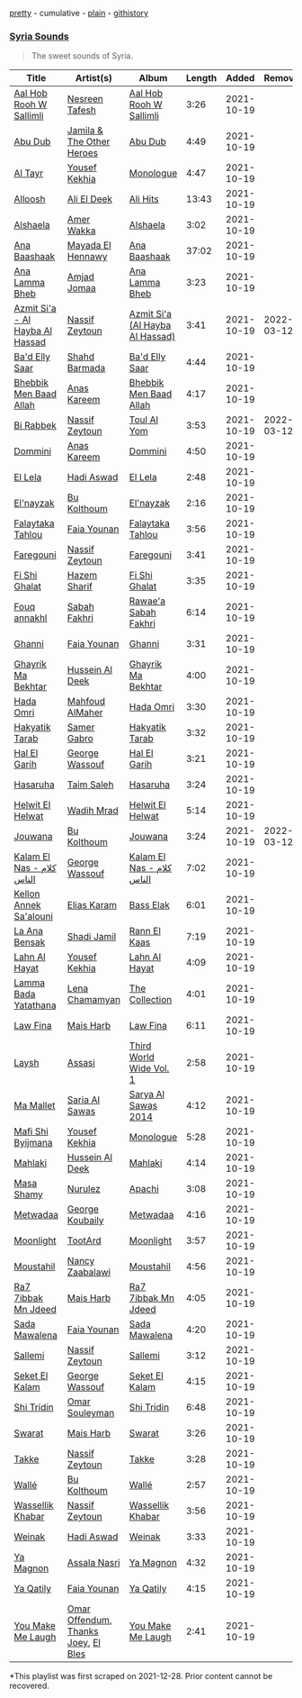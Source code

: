 [pretty](/playlists/pretty/37i9dQZF1DWUyqO4fBh3ob.md) - cumulative - [plain](/playlists/plain/37i9dQZF1DWUyqO4fBh3ob) - [githistory](https://github.githistory.xyz/mackorone/spotify-playlist-archive/blob/main/playlists/plain/37i9dQZF1DWUyqO4fBh3ob)

### [Syria Sounds](https://open.spotify.com/playlist/1T0FUNSxflc8VN7roYu6Gu)

> The sweet sounds of Syria.

| Title | Artist(s) | Album | Length | Added | Removed |
|---|---|---|---|---|---|
| [Aal Hob Rooh W Sallimli](https://open.spotify.com/track/1BK9u4OhQv18WPfvGuzTym) | [Nesreen Tafesh](https://open.spotify.com/artist/4e4G7w1BJQ3qpfpsKf6wg2) | [Aal Hob Rooh W Sallimli](https://open.spotify.com/album/78KVbthYIQhnsTksWTaHQ2) | 3:26 | 2021-10-19 |  |
| [Abu Dub](https://open.spotify.com/track/4PYYYrvbQZFd0aK8yKeYby) | [Jamila & The Other Heroes](https://open.spotify.com/artist/4SXSjuoWAU7XTyXF9JZcHe) | [Abu Dub](https://open.spotify.com/album/6VcIiBjQaMqCJxNx9Nqq1N) | 4:49 | 2021-10-19 |  |
| [Al Tayr](https://open.spotify.com/track/3KtalxQzxUlkRVeBWsjEii) | [Yousef Kekhia](https://open.spotify.com/artist/7EhcVdfydM4Hdfv5usdCRw) | [Monologue](https://open.spotify.com/album/1tZH9Nv3aLL1AxJTQNwDHr) | 4:47 | 2021-10-19 |  |
| [Alloosh](https://open.spotify.com/track/5xv6FRGgAvTMDNciqXkV5H) | [Ali El Deek](https://open.spotify.com/artist/33qFtGCQ4HLTagGMaAOn5N) | [Ali Hits](https://open.spotify.com/album/50NsorNvEUNpA8vsrncpOI) | 13:43 | 2021-10-19 |  |
| [Alshaela](https://open.spotify.com/track/6tazOzAb4Z0ocUhOhNrNIy) | [Amer Wakka](https://open.spotify.com/artist/3RTvvsSrGsLIpShyrjGrZb) | [Alshaela](https://open.spotify.com/album/7kP3ciU1cgbPbIup4KIqk0) | 3:02 | 2021-10-19 |  |
| [Ana Baashaak](https://open.spotify.com/track/4meyL6OvN5WhJ9JNEsZSeN) | [Mayada El Hennawy](https://open.spotify.com/artist/4KEnL3MuGqQHnaIKdZ1pYz) | [Ana Baashaak](https://open.spotify.com/album/3TBiRcV5BVsFTaqot77WpG) | 37:02 | 2021-10-19 |  |
| [Ana Lamma Bheb](https://open.spotify.com/track/6a4SIj2iNe0mJWyxVrdpCZ) | [Amjad Jomaa](https://open.spotify.com/artist/0R7TVEhwF9mlX4rHlVaTzU) | [Ana Lamma Bheb](https://open.spotify.com/album/3e5Cj4cSq7KHsWbNzO9OcL) | 3:23 | 2021-10-19 |  |
| [Azmit Si'a \- Al Hayba Al Hassad](https://open.spotify.com/track/4UmFBsrFvdjsc3Z3SoljRz) | [Nassif Zeytoun](https://open.spotify.com/artist/2ieBl5s08uHBwM8sUPvg65) | [Azmit Si'a \(Al Hayba Al Hassad\)](https://open.spotify.com/album/6JfHJELRDNv27HDNrsH17j) | 3:41 | 2021-10-19 | 2022-03-12 |
| [Ba'd Elly Saar](https://open.spotify.com/track/2pzOyjen1j1KRzhbeSljyK) | [Shahd Barmada](https://open.spotify.com/artist/6wwlkaIcFu0b2L2w6xtVRr) | [Ba'd Elly Saar](https://open.spotify.com/album/3smQLsJJVePTMMMcWrMFMG) | 4:44 | 2021-10-19 |  |
| [Bhebbik Men Baad Allah](https://open.spotify.com/track/4Sqi8djOYFInf9UHpacniN) | [Anas Kareem](https://open.spotify.com/artist/03IOvKWtAnWAOVf5864dUS) | [Bhebbik Men Baad Allah](https://open.spotify.com/album/04si7VoDyePF14eWHbhG9k) | 4:17 | 2021-10-19 |  |
| [Bi Rabbek](https://open.spotify.com/track/2Dz7tYyOAhkS0LQfPfNWqx) | [Nassif Zeytoun](https://open.spotify.com/artist/2ieBl5s08uHBwM8sUPvg65) | [Toul Al Yom](https://open.spotify.com/album/0upYlirnsgOyUQo7m8SZmJ) | 3:53 | 2021-10-19 | 2022-03-12 |
| [Dommini](https://open.spotify.com/track/3yYxfPZFP3JdIChDo0BQS3) | [Anas Kareem](https://open.spotify.com/artist/03IOvKWtAnWAOVf5864dUS) | [Dommini](https://open.spotify.com/album/7f79BxczEBnQfBLhtOY942) | 4:50 | 2021-10-19 |  |
| [El Lela](https://open.spotify.com/track/36o95euYquH3SuXKg6eEXa) | [Hadi Aswad](https://open.spotify.com/artist/7cyJ9VJt6xQRFVJmhvbz6Q) | [El Lela](https://open.spotify.com/album/4fELywmlCmu4dRlTFrt2MT) | 2:48 | 2021-10-19 |  |
| [El'nayzak](https://open.spotify.com/track/3vzZaVTN9XJpp1XKVDBGpg) | [Bu Kolthoum](https://open.spotify.com/artist/58UPSgCUefEHXrtQkPd64B) | [El'nayzak](https://open.spotify.com/album/6fvtnyGSzS7gcAiPB4WDo9) | 2:16 | 2021-10-19 |  |
| [Falaytaka Tahlou](https://open.spotify.com/track/2QC2N9Y3qfyeqFqyizohk6) | [Faia Younan](https://open.spotify.com/artist/2myLHkpmmKy57Jx5CN52pi) | [Falaytaka Tahlou](https://open.spotify.com/album/4fRMjvfPoNSVNkJT0E4GFm) | 3:56 | 2021-10-19 |  |
| [Faregouni](https://open.spotify.com/track/0q6eOkGHmEyqmzxafulW3X) | [Nassif Zeytoun](https://open.spotify.com/artist/2ieBl5s08uHBwM8sUPvg65) | [Faregouni](https://open.spotify.com/album/2umEHzNN1f2QHe4lGJAsjm) | 3:41 | 2021-10-19 |  |
| [Fi Shi Ghalat](https://open.spotify.com/track/5wjkLHD9HsO9HT8HNy3Pcg) | [Hazem Sharif](https://open.spotify.com/artist/7rooLEqVQSdhPAG6QDbg2S) | [Fi Shi Ghalat](https://open.spotify.com/album/1XStG3Zk6uhhqBJ4SduBeE) | 3:35 | 2021-10-19 |  |
| [Fouq annakhl](https://open.spotify.com/track/5TLnM9z7xmVMf8ZTrZmz6n) | [Sabah Fakhri](https://open.spotify.com/artist/2rm6vleqjlsZRsxQm3umpg) | [Rawae'a Sabah Fakhri](https://open.spotify.com/album/4ApaCr7XP2xblaNjyh34Tg) | 6:14 | 2021-10-19 |  |
| [Ghanni](https://open.spotify.com/track/2GgGGHgNNIIbCOFHxwPjDs) | [Faia Younan](https://open.spotify.com/artist/2myLHkpmmKy57Jx5CN52pi) | [Ghanni](https://open.spotify.com/album/2cqyFEoZX7M6TDtRFlfMSF) | 3:31 | 2021-10-19 |  |
| [Ghayrik Ma Bekhtar](https://open.spotify.com/track/4pRWh4mIWMrbWxaj69ZGrg) | [Hussein Al Deek](https://open.spotify.com/artist/1QxkWzg3QsYJv6xMXSuVMs) | [Ghayrik Ma Bekhtar](https://open.spotify.com/album/1B2zhLpuoIRshm639SeXVe) | 4:00 | 2021-10-19 |  |
| [Hada Omri](https://open.spotify.com/track/39IQHrieaatLwKvZ6iq2aA) | [Mahfoud AlMaher](https://open.spotify.com/artist/4VYdwh1l1CyIp0T4LhOHNI) | [Hada Omri](https://open.spotify.com/album/73W27KjR3AcoPivsmoPGY7) | 3:30 | 2021-10-19 |  |
| [Hakyatik Tarab](https://open.spotify.com/track/6viPKuCOAcEU0cD88CnCuS) | [Samer Gabro](https://open.spotify.com/artist/2urBIDqLbO2zXPgUAGLrkH) | [Hakyatik Tarab](https://open.spotify.com/album/6n2KNufhAMPBX5mALEEUWb) | 3:32 | 2021-10-19 |  |
| [Hal El Garih](https://open.spotify.com/track/2PxhxoJgeJIgPerBhjLrzQ) | [George Wassouf](https://open.spotify.com/artist/7Ddov9nbJDbpgzvBVb7cU1) | [Hal El Garih](https://open.spotify.com/album/3Bl6meUuub4jAvIEJyyAIl) | 3:21 | 2021-10-19 |  |
| [Hasaruha](https://open.spotify.com/track/2NsNFfvEllmWsaUfKUOtTp) | [Taim Saleh](https://open.spotify.com/artist/2jjEtWySkQNPU7K9Luu3q2) | [Hasaruha](https://open.spotify.com/album/6ez20CSvppDM756ZpI7RMa) | 3:24 | 2021-10-19 |  |
| [Helwit El Helwat](https://open.spotify.com/track/140SsIEUuQkdJl5nMe6OuY) | [Wadih Mrad](https://open.spotify.com/artist/3pQqjrraV2G4bFczsJjMT2) | [Helwit El Helwat](https://open.spotify.com/album/1YjN9eAsvTRTr4jlxDVMJ6) | 5:14 | 2021-10-19 |  |
| [Jouwana](https://open.spotify.com/track/57Z2cIxwm4ifUhcDxhA0Cv) | [Bu Kolthoum](https://open.spotify.com/artist/58UPSgCUefEHXrtQkPd64B) | [Jouwana](https://open.spotify.com/album/6Gct58maHMB57OcDx0cjfc) | 3:24 | 2021-10-19 | 2022-03-12 |
| [Kalam El Nas \- كلام الناس](https://open.spotify.com/track/6XqfBjeQZTgULbx3bCQvta) | [George Wassouf](https://open.spotify.com/artist/7Ddov9nbJDbpgzvBVb7cU1) | [Kalam El Nas \- كلام الناس](https://open.spotify.com/album/5XsIS0WbFrHbTi2g3aRFvU) | 7:02 | 2021-10-19 |  |
| [Kellon Annek Sa'alouni](https://open.spotify.com/track/0BLeRQzUbGk1j1dddtWHSy) | [Elias Karam](https://open.spotify.com/artist/4b9nglUgMKz4Lydbis6IdR) | [Bass Elak](https://open.spotify.com/album/7cqXpOXV2vUj2CxrYUrZX1) | 6:01 | 2021-10-19 |  |
| [La Ana Bensak](https://open.spotify.com/track/1m1MbKuznjpaJcVBHaRBq0) | [Shadi Jamil](https://open.spotify.com/artist/200BwGs3UAf9kQ6e0dllBp) | [Rann El Kaas](https://open.spotify.com/album/4p2g7EyPh4K6SYsmGXdu50) | 7:19 | 2021-10-19 |  |
| [Lahn Al Hayat](https://open.spotify.com/track/06Sme47uE8eKah9Nm20EWg) | [Yousef Kekhia](https://open.spotify.com/artist/7EhcVdfydM4Hdfv5usdCRw) | [Lahn Al Hayat](https://open.spotify.com/album/2ZgXApAMMNi9JUmuYPLXpi) | 4:09 | 2021-10-19 |  |
| [Lamma Bada Yatathana](https://open.spotify.com/track/3BhgD8Kun1fXSW1KYTfnEO) | [Lena Chamamyan](https://open.spotify.com/artist/0LH01nWLQote2HIUL87BLc) | [The Collection](https://open.spotify.com/album/2fJ49tfoV8bE0XEQ7eQXq3) | 4:01 | 2021-10-19 |  |
| [Law Fina](https://open.spotify.com/track/0K8PqycedBtxFhNmknWF6s) | [Mais Harb](https://open.spotify.com/artist/4QanuerHBNrfWoC9x0ojk5) | [Law Fina](https://open.spotify.com/album/6i64TppqvGbIw0feHLRgNB) | 6:11 | 2021-10-19 |  |
| [Laysh](https://open.spotify.com/track/6cOEsSZeuzPX3V2GgvB4CF) | [Assasi](https://open.spotify.com/artist/1TuHc6zFa31PJpMpvyKZoz) | [Third World Wide Vol\. 1](https://open.spotify.com/album/0hFSce1HiBRXsZaii7qAZh) | 2:58 | 2021-10-19 |  |
| [Ma Mallet](https://open.spotify.com/track/1OI4XNIu41l772o9ISTBJi) | [Saria Al Sawas](https://open.spotify.com/artist/3FxDJmY1Dj5bgaGunLoyaZ) | [Sarya Al Sawas 2014](https://open.spotify.com/album/3yG6gpurU66JMHIE0oQk9V) | 4:12 | 2021-10-19 |  |
| [Mafi Shi Byijmana](https://open.spotify.com/track/60XhpaaRTAJEgRqMmu2OG8) | [Yousef Kekhia](https://open.spotify.com/artist/7EhcVdfydM4Hdfv5usdCRw) | [Monologue](https://open.spotify.com/album/1tZH9Nv3aLL1AxJTQNwDHr) | 5:28 | 2021-10-19 |  |
| [Mahlaki](https://open.spotify.com/track/5u7fv6kikvIUdtlQ2xqDu0) | [Hussein Al Deek](https://open.spotify.com/artist/1QxkWzg3QsYJv6xMXSuVMs) | [Mahlaki](https://open.spotify.com/album/2JBUKhBEh1KTFRUzS4kaMx) | 4:14 | 2021-10-19 |  |
| [Masa Shamy](https://open.spotify.com/track/1eUoFO2RVoWogedFcU9xIT) | [Nurulez](https://open.spotify.com/artist/3Tpt01jawwzcAPkrjNLR7g) | [Apachi](https://open.spotify.com/album/5O905UHULciUjek70N7dmW) | 3:08 | 2021-10-19 |  |
| [Metwadaa](https://open.spotify.com/track/47i3WNZ59Ch7cZrHXeYFhb) | [George Koubaily](https://open.spotify.com/artist/3J7vlOVLXXZRwex8Qt2nFT) | [Metwadaa](https://open.spotify.com/album/0rpKka1NxgkYEvogBStAj2) | 4:16 | 2021-10-19 |  |
| [Moonlight](https://open.spotify.com/track/58Av9BcX4sUptL5POZ1E8t) | [TootArd](https://open.spotify.com/artist/7nSWA1659h0Vb1EyjJdSFV) | [Moonlight](https://open.spotify.com/album/4mt4eTy3AkiPWplcJ1SQcZ) | 3:57 | 2021-10-19 |  |
| [Moustahil](https://open.spotify.com/track/6URORXDF7eytWWR07VH6tB) | [Nancy Zaabalawi](https://open.spotify.com/artist/04aGEO8WSIbsk5FEM2BPh5) | [Moustahil](https://open.spotify.com/album/639E6Qim9hlNKHjWvsEqJL) | 4:56 | 2021-10-19 |  |
| [Ra7 7ibbak Mn Jdeed](https://open.spotify.com/track/5ZiThWWzFLChqM3ijxPjH3) | [Mais Harb](https://open.spotify.com/artist/4QanuerHBNrfWoC9x0ojk5) | [Ra7 7ibbak Mn Jdeed](https://open.spotify.com/album/1ganulkBkR9PjD288vm2Fj) | 4:05 | 2021-10-19 |  |
| [Sada Mawalena](https://open.spotify.com/track/6AeXuT4ACtOnqQgvkNOZjj) | [Faia Younan](https://open.spotify.com/artist/2myLHkpmmKy57Jx5CN52pi) | [Sada Mawalena](https://open.spotify.com/album/01tB0ZPHDIz4aQJ6U53BJ7) | 4:20 | 2021-10-19 |  |
| [Sallemi](https://open.spotify.com/track/2I6PXRnHtL6G6YDOM4Ljfo) | [Nassif Zeytoun](https://open.spotify.com/artist/2ieBl5s08uHBwM8sUPvg65) | [Sallemi](https://open.spotify.com/album/3lEELLmqKTFtlkD0pTx83b) | 3:12 | 2021-10-19 |  |
| [Seket El Kalam](https://open.spotify.com/track/0EjtL0kIy4jfBfvjFwsGy7) | [George Wassouf](https://open.spotify.com/artist/7Ddov9nbJDbpgzvBVb7cU1) | [Seket El Kalam](https://open.spotify.com/album/3iHidVXC8WXiSAkYYfZtGJ) | 4:15 | 2021-10-19 |  |
| [Shi Tridin](https://open.spotify.com/track/1ZNPX01Q2RMjwoAZymgVpx) | [Omar Souleyman](https://open.spotify.com/artist/11dMqVZY4PHgVL80tejvHK) | [Shi Tridin](https://open.spotify.com/album/6gNgy5YfIF4xqxAigQY8KS) | 6:48 | 2021-10-19 |  |
| [Swarat](https://open.spotify.com/track/6jWQ9vgd089Ayk1uws9Fb3) | [Mais Harb](https://open.spotify.com/artist/4QanuerHBNrfWoC9x0ojk5) | [Swarat](https://open.spotify.com/album/2lHuo0CbcdEzTVZNcpk9gE) | 3:26 | 2021-10-19 |  |
| [Takke](https://open.spotify.com/track/1hnk0ZhStnRSLRq4u2fM7H) | [Nassif Zeytoun](https://open.spotify.com/artist/2ieBl5s08uHBwM8sUPvg65) | [Takke](https://open.spotify.com/album/1BHDLGn3NPPIiQcIS4W9rp) | 3:28 | 2021-10-19 |  |
| [Wallé](https://open.spotify.com/track/5mJbEJTjxwEhhlccQDm5kd) | [Bu Kolthoum](https://open.spotify.com/artist/58UPSgCUefEHXrtQkPd64B) | [Wallé](https://open.spotify.com/album/0llPrZmYWkRxQnH9o1ERF3) | 2:57 | 2021-10-19 |  |
| [Wassellik Khabar](https://open.spotify.com/track/5eLeUIBvwEmwPlKChDhhVQ) | [Nassif Zeytoun](https://open.spotify.com/artist/2ieBl5s08uHBwM8sUPvg65) | [Wassellik Khabar](https://open.spotify.com/album/6ndPBorakdAiDb0Oq98bk1) | 3:56 | 2021-10-19 |  |
| [Weinak](https://open.spotify.com/track/7bumYD6nve26RT5D9Vrn29) | [Hadi Aswad](https://open.spotify.com/artist/7cyJ9VJt6xQRFVJmhvbz6Q) | [Weinak](https://open.spotify.com/album/2nPFmJPXDNu4IKHrTIrFyq) | 3:33 | 2021-10-19 |  |
| [Ya Magnon](https://open.spotify.com/track/0Tiq0Glqoi6AFMpiLRLX8M) | [Assala Nasri](https://open.spotify.com/artist/6MQnUjIjnIOfHDFzqBJOAl) | [Ya Magnon](https://open.spotify.com/album/3hFgffTpdfDu4y3fOnOs7X) | 4:32 | 2021-10-19 |  |
| [Ya Qatily](https://open.spotify.com/track/26cKnuGd9jRiywSwFcVDDI) | [Faia Younan](https://open.spotify.com/artist/2myLHkpmmKy57Jx5CN52pi) | [Ya Qatily](https://open.spotify.com/album/5v7NaWPa24ZAh2p2m0rHHJ) | 4:15 | 2021-10-19 |  |
| [You Make Me Laugh](https://open.spotify.com/track/1kTR3L90ODiEPY5cXLvHew) | [Omar Offendum](https://open.spotify.com/artist/5gxANVcKbp8iPNLgAo7DhA), [Thanks Joey](https://open.spotify.com/artist/4fOizZJsCaT3RYpqNdeGKk), [El Bles](https://open.spotify.com/artist/13jGZidP6rRBpqAQUTZLhL) | [You Make Me Laugh](https://open.spotify.com/album/1gHpXCOHGd6Fy59HY5mi6Q) | 2:41 | 2021-10-19 |  |

\*This playlist was first scraped on 2021-12-28. Prior content cannot be recovered.